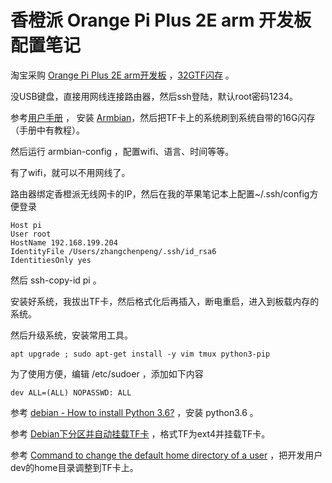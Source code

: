 # 香橙派 Orange Pi Plus 2E arm 开发板 配置笔记
淘宝采购 [Orange Pi Plus 2E arm开发板](https://item.taobao.com/item.htm?spm=a1z09.2.0.0.c8492e8deDDBHq&id=531880721728&_u=q2ep33mp72e8) ，[32GTF闪存](http://t.cn/RuIfWJI) 。

没USB键盘，直接用网线连接路由器，然后ssh登陆，默认root密码1234。

参考[用户手册](http://t.cn/RuIfysN) ， 安装 [Armbian](https://www.armbian.com/)，然后把TF卡上的系统刷到系统自带的16G闪存（手册中有教程）。

然后运行 armbian-config ，配置wifi、语言、时间等等。

有了wifi，就可以不用网线了。

路由器绑定香橙派无线网卡的IP，然后在我的苹果笔记本上配置~/.ssh/config方便登录

```
Host pi  
User root  
HostName 192.168.199.204  
IdentityFile /Users/zhangchenpeng/.ssh/id_rsa6  
IdentitiesOnly yes 
```

然后 ssh-copy-id pi 。

安装好系统，我拔出TF卡，然后格式化后再插入，断电重启，进入到板载内存的系统。

然后升级系统，安装常用工具。

```
apt upgrade ; sudo apt-get install -y vim tmux python3-pip 
```

为了使用方便，编辑 /etc/sudoer ，添加如下内容

```
dev ALL=(ALL) NOPASSWD: ALL 
```

参考 [debian - How to install Python 3.6?](http://t.cn/RuIxOp5) ，安装 python3.6 。

参考 [Debian下分区并自动挂载TF卡](http://t.cn/RuIiTRt) ，格式TF为ext4并挂载TF卡。

参考 [Command to change the default home directory of a user](http://t.cn/RuIXKZ8) ，把开发用户dev的home目录调整到TF卡上。